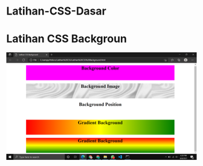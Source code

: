 # Latihan-CSS-Dasar
# Latihan CSS Backgroun
![alt text](https://github.com/ErinaGarnisWidyawati/Latihan-CSS-Dasar/blob/master/Latihan%20CSS%20Background.PNG)
